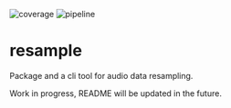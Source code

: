 ![coverage](https://gitlab.com/gunter-go/resample/badges/main/coverage.svg)
![pipeline](https://gitlab.com/gunter-go/resample/badges/main/pipeline.svg
)

# resample
Package and a cli tool for audio data resampling.

Work in progress, README will be updated in the future.